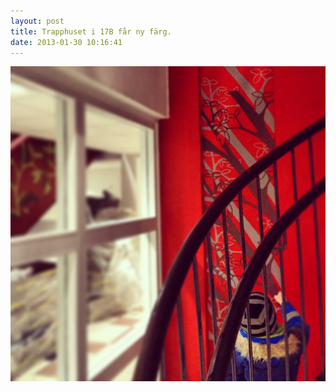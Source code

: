 ```yaml
---
layout: post
title: Trapphuset i 17B får ny färg.
date: 2013-01-30 10:16:41
---
```


<img src="/assets/2013/01/23dac1586ac611e2b7ab22000a1f90e7_7.jpg"  alt="Trapphuset i 17B får ny färg."  />